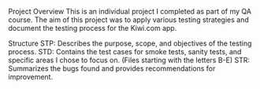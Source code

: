 Project Overview
This is an individual project I completed as part of my QA course. The aim of this project was to apply various testing strategies and document the testing process for the Kiwi.com app.

Structure
STP: Describes the purpose, scope, and objectives of the testing process.
STD: Contains the test cases for smoke tests, sanity tests, and specific areas I chose to focus on. (Files starting with the letters B-E) 
STR: Summarizes the bugs found and provides recommendations for improvement.

